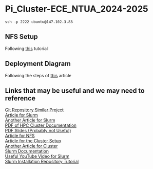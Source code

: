 # Pi_Cluster-ECE_NTUA_2024-2025

`ssh -p 2222 ubuntu@147.102.3.83`

## NFS Setup
Following [this](https://www.digitalocean.com/community/tutorials/how-to-set-up-an-nfs-mount-on-ubuntu-20-04) tutorial

## Deployment Diagram 
Following the steps of [this](https://www.geeksforgeeks.org/deployment-diagram-unified-modeling-languageuml/) article

## Links that may be useful and we may need to reference
[Git Repository Similar Project](https://github.com/projectRaspberry/wipi) <br>
[Article for Slurm](https://www.howtoraspberry.com/2022/03/how-to-build-an-hpc-high-performance-cluster-with-raspberry-pi-computers/) <br>
[Another Article for Slurm ](https://medium.com/@hghcomphys/building-slurm-hpc-cluster-with-raspberry-pis-step-by-step-guide-ae84a58692d5)<br>
[PDF of HPC Cluster Documentation](https://wr.informatik.uni-hamburg.de/_media/teaching/sommersemester_2021/ps-21_rasperry-pi-cluster.pdf) <br>
[PDF Slides (Probably not Useful)](https://archive.fosdem.org/2020/schedule/event/rpi_cluster/attachments/slides/3635/export/events/attachments/rpi_cluster/slides/3635/Introducing_HPC_with_a_Raspberry_Pi_Cluster.pdf) <br> 
[Article for NFS](https://www.howtoraspberry.com/2020/10/how-to-make-network-shared-storage-with-a-raspberry/) <br>
[Article for the Cluster Setup](https://jackyko1991.github.io/journal/Cluster-Setup-2.html) <br>
[Another Article for Cluster](https://glmdev.medium.com/building-a-raspberry-pi-cluster-784f0df9afbd) <br>
[Slurm Documentation](https://slurm.schedmd.com/documentation.html) <br>
[Useful YouTube Video for Slurm](https://www.youtube.com/watch?v=YZbRnrfECfo) <br>
[Slurm Installation Repository Tutorial](https://github.com/ReverseSage/Slurm-ubuntu-20.04.1) <br>
